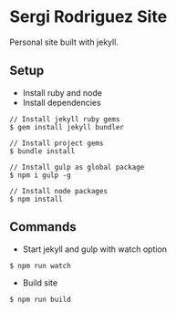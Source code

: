 Sergi Rodriguez Site
====================

Personal site built with jekyll.

## Setup

- Install ruby and node
- Install dependencies

```
// Install jekyll ruby gems
$ gem install jekyll bundler

// Install project gems
$ bundle install

// Install gulp as global package
$ npm i gulp -g

// Install node packages
$ npm install
```

## Commands

- Start jekyll and gulp with watch option

```
$ npm run watch
```

- Build site

```
$ npm run build
```